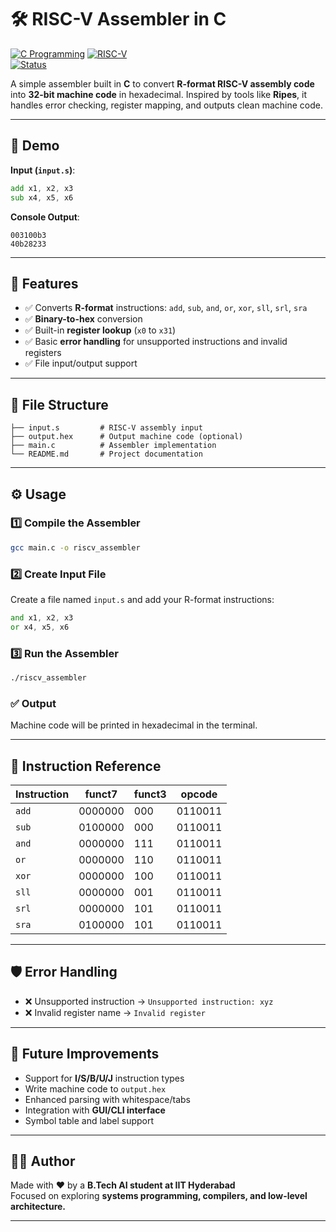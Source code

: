 # 🛠️ RISC-V Assembler in C

[![C Programming](https://img.shields.io/badge/Language-C-blue.svg)](https://en.wikipedia.org/wiki/C_(programming_language))  
[![RISC-V](https://img.shields.io/badge/ISA-RISC--V-green.svg)](https://riscv.org)  
[![Status](https://img.shields.io/badge/Project-Working-success.svg)]()  


A simple assembler built in **C** to convert **R-format RISC-V assembly code** into **32-bit machine code** in hexadecimal. Inspired by tools like **Ripes**, it handles error checking, register mapping, and outputs clean machine code.

---

## 📸 Demo

**Input (`input.s`)**:
```asm
add x1, x2, x3
sub x4, x5, x6
```

**Console Output**:
```
003100b3
40b28233
```

---

## 📌 Features

- ✅ Converts **R-format** instructions: `add`, `sub`, `and`, `or`, `xor`, `sll`, `srl`, `sra`
- ✅ **Binary-to-hex** conversion
- ✅ Built-in **register lookup** (`x0` to `x31`)
- ✅ Basic **error handling** for unsupported instructions and invalid registers
- ✅ File input/output support

---

## 📂 File Structure

```
├── input.s         # RISC-V assembly input
├── output.hex      # Output machine code (optional)
├── main.c          # Assembler implementation
└── README.md       # Project documentation
```

---

## ⚙️ Usage

### 1️⃣ Compile the Assembler

```bash
gcc main.c -o riscv_assembler
```

### 2️⃣ Create Input File

Create a file named `input.s` and add your R-format instructions:

```asm
and x1, x2, x3
or x4, x5, x6
```

### 3️⃣ Run the Assembler

```bash
./riscv_assembler
```

### ✅ Output

Machine code will be printed in hexadecimal in the terminal.

---

## 🧠 Instruction Reference

| Instruction | funct7   | funct3 | opcode   |
|-------------|----------|--------|----------|
| `add`       | 0000000  | 000    | 0110011  |
| `sub`       | 0100000  | 000    | 0110011  |
| `and`       | 0000000  | 111    | 0110011  |
| `or`        | 0000000  | 110    | 0110011  |
| `xor`       | 0000000  | 100    | 0110011  |
| `sll`       | 0000000  | 001    | 0110011  |
| `srl`       | 0000000  | 101    | 0110011  |
| `sra`       | 0100000  | 101    | 0110011  |

---

## 🛡️ Error Handling

- ❌ Unsupported instruction → `Unsupported instruction: xyz`
- ❌ Invalid register name → `Invalid register`

---

## 🚀 Future Improvements

- Support for **I/S/B/U/J** instruction types  
- Write machine code to `output.hex`  
- Enhanced parsing with whitespace/tabs  
- Integration with **GUI/CLI interface**  
- Symbol table and label support

---

## 👨‍💻 Author

Made with ❤️ by a **B.Tech AI student at IIT Hyderabad**  
Focused on exploring **systems programming, compilers, and low-level architecture.**

---
